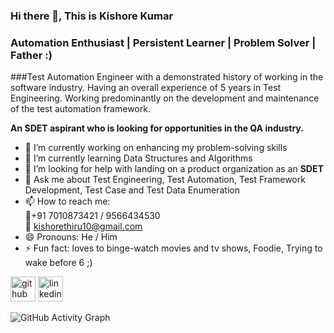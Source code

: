 ### Hi there 👋, This is Kishore Kumar
### Automation Enthusiast | Persistent Learner | Problem Solver | Father :)
###Test Automation Engineer with a demonstrated history of working in the software industry. Having an overall experience of 5 years in Test Engineering. Working predominantly on the development and maintenance of the test automation framework.

<b> An SDET aspirant who is looking for opportunities in the QA industry.</b>

- 🔭 I’m currently working on enhancing my problem-solving skills 
- 🌱 I’m currently learning Data Structures and Algorithms 
- 🤔 I’m looking for help with landing on a product organization as an <b>SDET</b> 
- 💬 Ask me about Test Engineering, Test Automation, Test Framework Development, Test Case and Test Data Enumeration 
- 📫 How to reach me: <br>:calling:+91 7010873421 / 9566434530 <br>               :e-mail: kishorethiru10@gmail.com 
- 😄 Pronouns: He / Him 
- ⚡ Fun fact: loves to binge-watch movies and tv shows, Foodie, Trying to wake before 6  ;)  


[<img src='https://cdn.jsdelivr.net/npm/simple-icons@3.0.1/icons/github.svg' alt='github' height='40'>](https://github.com/kishorethiru)  [<img src='https://cdn.jsdelivr.net/npm/simple-icons@3.0.1/icons/linkedin.svg' alt='linkedin' height='40'>](https://www.linkedin.com/in/https://www.linkedin.com/in/kishorekumar-sdet//)  

![GitHub Activity Graph](https://activity-graph.herokuapp.com/graph?username=kishorethiru)  
